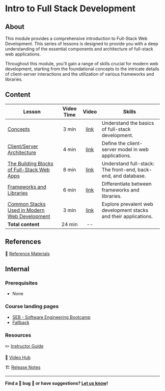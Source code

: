 <h1>
  <span class="prefix"></span>
  <span class="headline">Intro to Full Stack Development</span>
</h1>

## About

This module provides a comprehensive introduction to Full-Stack Web Development. This series of lessons is designed to provide you with a deep understanding of the essential components and architecture of full-stack web applications.

Throughout this module, you'll gain a range of skills crucial for modern web development, starting from the foundational concepts to the intricate details of client-server interactions and the utilization of various frameworks and libraries.

## Content

| Lesson                                                                                                   | Video Time |                            Video                             | Skills                                                           |
| -------------------------------------------------------------------------------------------------------- | :--------: | :----------------------------------------------------------: | ---------------------------------------------------------------- |
| [Concepts](./concepts/README.md)                                                                         |   3 min    | [link](https://generalassembly.wistia.com/medias/mmb3taho95) | Understand the basics of full-stack development.                 |
| [Client/Server Architecture](./client-server-architecture/README.md)                                     |   4 min    | [link](https://generalassembly.wistia.com/medias/08kckia0or) | Define the client-server model in web applications.              |
| [The Building Blocks of Full-Stack Web Apps](./the-building-blocks-of-full-stack-web-apps/README.md)     |   8 min    | [link](https://generalassembly.wistia.com/medias/4v0sg6yzu9) | Understand full-stack: The front-end, back-end, and database.    |
| [Frameworks and Libraries](./frameworks-and-libraries/README.md)                                         |   6 min    | [link](https://generalassembly.wistia.com/medias/y0318yhcys) | Differentiate between frameworks and libraries.                  |
| [Common Stacks Used in Modern Web Development](./common-stacks-used-in-modern-web-development/README.md) |   3 min    | [link](https://generalassembly.wistia.com/medias/lslg6nys33) | Explore prevalent web development stacks and their applications. |
| **Total content**                                                                                        |   24 min   |                              --                              |                                                                  |

## References

📖 [Reference Materials](./references/README.md)

## Internal

### Prerequisites

- None

### Course landing pages

- [SEB - Software Engineering Bootcamp](https://pages.git.generalassemb.ly/modular-curriculum-all-courses/intro-to-fullstack-development/canvas-landing-pages/seb)
- [Fallback](https://pages.git.generalassemb.ly/modular-curriculum-all-courses/intro-to-fullstack-development/canvas-landing-pages/fallback)

### Resources

✏️ [Instructor Guide](./internal-resources/instructor-guide.md)

🎥 [Video Hub](./internal-resources/video-hub.md)

🏗️ [Release Notes](./internal-resources/release-notes.md)

---

**Find a 👾 bug 👾 or have suggestions? [Let us know](https://pages.git.generalassemb.ly/modular-curriculum-all-courses/universal-resources-internal/module-feedback.html)!**
